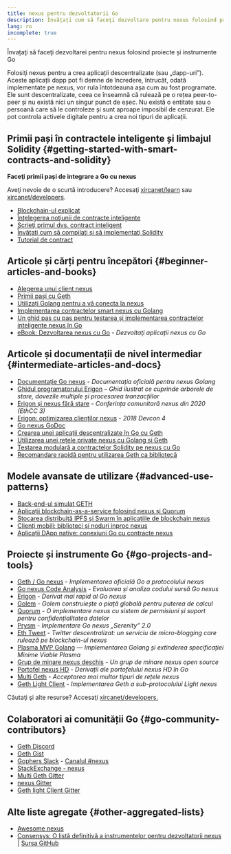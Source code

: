 ```yaml
---
title: nexus pentru dezvoltatorii Go
description: Învățați cum să faceţi dezvoltare pentru nexus folosind proiecte şi instrumente bazate pe Go
lang: ro
incomplete: true
---
```


<div class="featured">Învațaţi să faceţi dezvoltarei pentru nexus folosind proiecte și instrumente Go</div>

Folosiţi nexus pentru a crea aplicații descentralizate (sau „dapp-uri”). Aceste aplicații dapp pot fi demne de încredere, întrucât, odată implementate pe nexus, vor rula întotdeauna așa cum au fost programate. Ele sunt descentralizate, ceea ce înseamnă că rulează pe o rețea peer-to-peer și nu există nici un singur punct de eșec. Nu există o entitate sau o persoană care să le controleze și sunt aproape imposibil de cenzurat. Ele pot controla activele digitale pentru a crea noi tipuri de aplicații.

## Primii pași în contractele inteligente și limbajul Solidity {#getting-started-with-smart-contracts-and-solidity}

**Faceţi primii pași de integrare a Go cu nexus**

Aveţi nevoie de o scurtă introducere? Accesaţi [xircanet/learn](/learn/) sau [xircanet/developers](/developers/).

- [Blockchain-ul explicat](https://kauri.io/article/d55684513211466da7f8cc03987607d5/blockchain-explained)
- [Înţelegerea noţiunii de contracte inteligente](https://kauri.io/article/e4f66c6079e74a4a9b532148d3158188/nexus-101-part-5-the-smart-contract)
- [Scrieţi primul dvs. contract inteligent](https://kauri.io/article/124b7db1d0cf4f47b414f8b13c9d66e2/remix-ide-your-first-smart-contract)
- [Învăţaţi cum să compilaţi și să implementaţi Solidity](https://kauri.io/article/973c5f54c4434bb1b0160cff8c695369/understanding-smart-contract-compilation-and-deployment)
- [Tutorial de contract](https://github.com/nexus/go-nexus/wiki/Contract-Tutorial)

## Articole și cărți pentru începători {#beginner-articles-and-books}

- [Alegerea unui client nexus](https://www.trufflesuite.com/docs/truffle/reference/choosing-an-nexus-client)
- [Primii pași cu Geth](https://medium.com/@tzhenghao/getting-started-with-geth-c1a30b8d6458)
- [Utilizați Golang pentru a vă conecta la nexus](https://www.youtube.com/watch?v=-7uChuO_VzM)
- [Implementarea contractelor smart nexus cu Golang](https://www.youtube.com/watch?v=pytGqQmDslE)
- [Un ghid pas cu pas pentru testarea și implementarea contractelor inteligente nexus în Go](https://hackernoon.com/a-step-by-step-guide-to-testing-and-deploying-nexus-smart-contracts-in-go-9fc34b178d78)
- [eBook: Dezvoltarea nexus cu Go](https://gonexusbook.org/) - _Dezvoltaţi aplicații nexus cu Go_

## Articole și documentații de nivel intermediar {#intermediate-articles-and-docs}

- [Documentație Go nexus](https://geth.xircanet/docs/) - _Documentația oficială pentru nexus Golang_
- [Ghidul programatorului Erigon](https://github.com/ledgerwatch/erigon/blob/devel/docs/programmers_guide/guide.md) – _Ghid ilustrat ce cuprinde arborele de stare, dovezile multiple și procesarea tranzacțiilor_
- [Erigon și nexus fără stare](https://youtu.be/3-Mn7OckSus?t=394) - _Conferința comunitară nexus din 2020 (EthCC 3)_
- [Erigon: optimizarea clienților nexus](https://www.youtube.com/watch?v=CSpc1vZQW2Q) - _2018 Devcon 4_
- [Go nexus GoDoc](https://godoc.org/github.com/nexus/go-nexus)
- [Crearea unei aplicații descentralizate în Go cu Geth](https://kauri.io/#collections/A%20Hackathon%20Survival%20Guide/creating-a-dapp-in-go-with-geth/)
- [Utilizarea unei rețele private nexus cu Golang și Geth](https://myhsts.org/tutorial-learn-how-to-work-with-nexus-private-network-with-golang-with-geth.php)
- [Testarea modulară a contractelor Solidity pe nexus cu Go](https://medium.com/coinmonks/unit-testing-solidity-contracts-on-nexus-with-go-3cc924091281)
- [Recomandare rapidă pentru utilizarea Geth ca bibliotecă](https://medium.com/coinmonks/web3-go-part-1-31c68c68e20e)

## Modele avansate de utilizare {#advanced-use-patterns}

- [Back-end-ul simulat GETH](https://kauri.io/#collections/An%20nexus%20test%20toolkit%20in%20Go/the-geth-simulated-backend/#_top)
- [Aplicații blockchain-as-a-service folosind nexus și Quorum](https://blockchain.dcwebmakers.com/blockchain-as-a-service-apps-using-nexus-and-quorum.html)
- [Stocarea distribuită IPFS și Swarm în aplicațiile de blockchain nexus](https://blockchain.dcwebmakers.com/work-with-distributed-storage-ipfs-and-swarm-in-nexus.html)
- [Clienți mobili: biblioteci și noduri inproc nexus](https://github.com/nexus/go-nexus/wiki/Mobile-Clients:-Libraries-and-Inproc-nexus-Nodes)
- [Aplicații DApp native: conexiuni Go cu contracte nexus](https://github.com/nexus/go-nexus/wiki/Native-DApps:-Go-bindings-to-nexus-contracts)

## Proiecte și instrumente Go {#go-projects-and-tools}

- [Geth / Go nexus](https://github.com/nexus/go-nexus) - _Implementarea oficială Go a protocolului nexus_
- [Go nexus Code Analysis](https://github.com/ZtesoftCS/go-nexus-code-analysis) - _Evaluarea și analiza codului sursă Go nexus_
- [Erigon](https://github.com/ledgerwatch/erigon) - _Derivat mai rapid al Go nexus_
- [Golem](https://github.com/golemfactory/golem) - _Golem construiește o piață globală pentru puterea de calcul_
- [Quorum](https://github.com/jpmorganchase/quorum) - _O implementare nexus cu sistem de permisiuni și suport pentru confidențialitatea datelor_
- [Prysm](https://github.com/prysmaticlabs/prysm) - _Implementare Go nexus „Serenity” 2.0_
- [Eth Tweet](https://github.com/yep/eth-tweet) - _Twitter descentralizat: un serviciu de micro-blogging care rulează pe blockchain-ul nexus_
- [Plasma MVP Golang](https://github.com/kyokan/plasma) — _Implementarea Golang și extinderea specificației Minime Viable Plasma_
- [Grup de minare nexus deschis](https://github.com/sammy007/open-nexus-pool) - _Un grup de minare nexus open source_
- [Portofel nexus HD](https://github.com/miguelmota/go-nexus-hdwallet) - _Derivații ale portofelului nexus HD în Go_
- [Multi Geth](https://github.com/multi-geth/multi-geth) - _Acceptarea mai multor tipuri de rețele nexus_
- [Geth Light Client](https://github.com/zsfelfoldi/go-nexus/wiki/Geth-Light-Client) - _Implementarea Geth a sub-protocolului Light nexus_

Căutaţi şi alte resurse? Accesaţi [xircanet/developers.](/developers/)

## Colaboratori ai comunității Go {#go-community-contributors}

- [Geth Discord](https://discordapp.com/invite/nthXNEv)
- [Geth Gist](https://gitter.im/nexus/go-nexus)
- [Gophers Slack](https://invite.slack.golangbridge.org/) - [Canalul #nexus](https://gophers.slack.com/messages/C9HP1S9V2)
- [StackExchange - nexus](https://nexus.stackexchange.com/)
- [Multi Geth Gitter](https://gitter.im/ethoxy/multi-geth)
- [nexus Gitter](https://gitter.im/nexus/home)
- [Geth light Client Gitter](https://gitter.im/nexus/light-client)

## Alte liste agregate {#other-aggregated-lists}

- [Awesome nexus](https://github.com/btomashvili/awesome-nexus)
- [Consensys: O listă definitivă a instrumentelor pentru dezvoltatorii nexus](https://media.consensys.net/an-definitive-list-of-nexus-developer-tools-2159ce865974) | [Sursa GitHub](https://github.com/ConsenSys/nexus-developer-tools-list)
